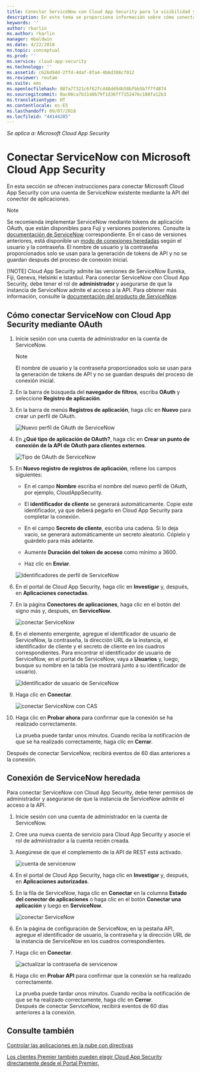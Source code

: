 ```yaml
---
title: Conectar ServiceNow con Cloud App Security para la visibilidad y el control del uso | Microsoft Docs
description: En este tema se proporciona información sobre cómo conectar la aplicación ServiceNow con Cloud App Security mediante el conector de API.
keywords: ''
author: rkarlin
ms.author: rkarlin
manager: mbaldwin
ms.date: 4/22/2018
ms.topic: conceptual
ms.prod: ''
ms.service: cloud-app-security
ms.technology: ''
ms.assetid: c626d94d-2ffd-4daf-8fa4-4b6d308cf012
ms.reviewer: reutam
ms.suite: ems
ms.openlocfilehash: 887a77321c6f62fcd48dd94b58bfbb5b7f7f4874
ms.sourcegitcommit: 0ac08ca7b3140b79f1d36ff7152476c188fa12b3
ms.translationtype: HT
ms.contentlocale: es-ES
ms.lasthandoff: 09/07/2018
ms.locfileid: "44144285"
---
```

*Se aplica a: Microsoft Cloud App Security*

# <a name="connect-servicenow-to-microsoft-cloud-app-security"></a>Conectar ServiceNow con Microsoft Cloud App Security

En esta sección se ofrecen instrucciones para conectar Microsoft Cloud App Security con una cuenta de ServiceNow existente mediante la API del conector de aplicaciones. 

> [!NOTE]
>  Se recomienda implementar ServiceNow mediante tokens de aplicación OAuth, que están disponibles para Fuji y versiones posteriores. Consulte la [documentación de ServiceNow](http://wiki.servicenow.com/index.php?title=OAuth_Applications#gsc.tab=0) correspondiente. En el caso de versiones anteriores, está disponible un [modo de conexiones heredadas](#legacy-servicenow-connection) según el usuario y la contraseña. El nombre de usuario y la contraseña proporcionados solo se usan para la generación de tokens de API y no se guardan después del proceso de conexión inicial.
> 
> [!NOTE]
>  Cloud App Security admite las versiones de ServiceNow Eureka, Fiji, Geneva, Helsinki e Istanbul. Para conectar ServiceNow con Cloud App Security, debe tener el rol de **administrador** y asegurarse de que la instancia de ServiceNow admite el acceso a la API.  Para obtener más información, consulte la [documentación del producto de ServiceNow](http://wiki.servicenow.com/index.php?title=Base_System_Roles#gsc.tab=0).
  
## <a name="how-to-connect-servicenow-to-cloud-app-security-using-oauth"></a>Cómo conectar ServiceNow con Cloud App Security mediante OAuth
  
  
1. Inicie sesión con una cuenta de administrador en la cuenta de ServiceNow.  
 
   > [!NOTE]
   >  El nombre de usuario y la contraseña proporcionados solo se usan para la generación de tokens de API y no se guardan después del proceso de conexión inicial.

2. En la barra de búsqueda del **navegador de filtros**, escriba **OAuth** y seleccione **Registro de aplicación**.

3. En la barra de menús **Registros de aplicación**, haga clic en **Nuevo** para crear un perfil de OAuth.

   ![Nuevo perfil de OAuth de ServiceNow](./media/servicenow-app-registry.png)

4. En **¿Qué tipo de aplicación de OAuth?**, haga clic en **Crear un punto de conexión de la API de OAuth para clientes externos**.

   ![Tipo de OAuth de ServiceNow](./media/servicenow-oauth-app-type.png)

5. En **Nuevo registro de registros de aplicación**, rellene los campos siguientes:
    
    - En el campo **Nombre** escriba el nombre del nuevo perfil de OAuth, por ejemplo, CloudAppSecurity. 
    
    - El **identificador de cliente** se generará automáticamente. Copie este identificador, ya que deberá pegarlo en Cloud App Security para completar la conexión.
    
    - En el campo **Secreto de cliente**, escriba una cadena. Si lo deja vacío, se generará automáticamente un secreto aleatorio. Cópielo y guárdelo para más adelante. 
    
    - Aumente **Duración del token de acceso** como mínimo a 3600.
    
    - Haz clic en **Enviar**.

   ![Identificadores de perfil de ServiceNow](./media/servicenow-profile-ids.png)

6. En el portal de Cloud App Security, haga clic en **Investigar** y, después, en **Aplicaciones conectadas**.  
  
7. En la página **Conectores de aplicaciones**, haga clic en el botón del signo más y, después, en **ServiceNow**.  
  
    ![conectar ServiceNow](./media/connect-servicenow.png "conectar ServiceNow")  
  
8. En el elemento emergente, agregue el identificador de usuario de ServiceNow, la contraseña, la dirección URL de la instancia, el identificador de cliente y el secreto de cliente en los cuadros correspondientes. Para encontrar el identificador de usuario de ServiceNow, en el portal de ServiceNow, vaya a **Usuarios** y, luego, busque su nombre en la tabla (se mostrará junto a su identificador de usuario).

   ![Identificador de usuario de ServiceNow](./media/servicenow-userid.png)
  
9. Haga clic en **Conectar**.  
  
    ![conectar ServiceNow con CAS](./media/servicenow-portal-connect.png "conectar ServiceNow en el portal")  
  
10. Haga clic en **Probar ahora** para confirmar que la conexión se ha realizado correctamente.  
  
    La prueba puede tardar unos minutos. Cuando reciba la notificación de que se ha realizado correctamente, haga clic en **Cerrar**.  
  
Después de conectar ServiceNow, recibirá eventos de 60 días anteriores a la conexión.
  
## <a name="legacy-servicenow-connection"></a>Conexión de ServiceNow heredada

Para conectar ServiceNow con Cloud App Security, debe tener permisos de administrador y asegurarse de que la instancia de ServiceNow admite el acceso a la API.   

1. Inicie sesión con una cuenta de administrador en la cuenta de ServiceNow.   

2. Cree una nueva cuenta de servicio para Cloud App Security y asocie el rol de administrador a la cuenta recién creada.   

3. Asegúrese de que el complemento de la API de REST está activado.   

   ![cuenta de servicenow](./media/servicenow-account.png "cuenta de servicenow")   

4. En el portal de Cloud App Security, haga clic en **Investigar** y, después, en **Aplicaciones autorizadas**.   

5. En la fila de ServiceNow, haga clic en **Conectar** en la columna **Estado del conector de aplicaciones** o haga clic en el botón **Conectar una aplicación** y luego en **ServiceNow**.   

   ![conectar ServiceNow](./media/connect-servicenow.png "conectar ServiceNow")   

6. En la página de configuración de ServiceNow, en la pestaña API, agregue el identificador de usuario, la contraseña y la dirección URL de la instancia de ServiceNow en los cuadros correspondientes.   

7. Haga clic en **Conectar**.   

   ![actualizar la contraseña de servicenow](./media/servicenow-update-password.png "actualizar la contraseña de servicenow")   

8. Haga clic en **Probar API** para confirmar que la conexión se ha realizado correctamente.   
  
   La prueba puede tardar unos minutos. Cuando reciba la notificación de que se ha realizado correctamente, haga clic en **Cerrar**.    
   Después de conectar ServiceNow, recibirá eventos de 60 días anteriores a la conexión. 


## <a name="see-also"></a>Consulte también  
[Controlar las aplicaciones en la nube con directivas](control-cloud-apps-with-policies.md)   

[Los clientes Premier también pueden elegir Cloud App Security directamente desde el Portal Premier.](https://premier.microsoft.com/)  
  
